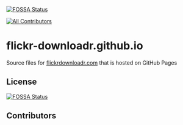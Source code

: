 [![FOSSA Status](https://app.fossa.io/api/projects/git%2Bgithub.com%2Fflickr-downloadr%2Fflickr-downloadr.github.io.svg?type=shield)](https://app.fossa.io/projects/git%2Bgithub.com%2Fflickr-downloadr%2Fflickr-downloadr.github.io?ref=badge_shield)


<!-- ALL-CONTRIBUTORS-BADGE:START - Do not remove or modify this section -->
[![All Contributors](https://img.shields.io/badge/all_contributors-13-orange.svg?style=flat-square)](#contributors)
<!-- ALL-CONTRIBUTORS-BADGE:END -->

flickr-downloadr.github.io
==========================

Source files for [flickrdownloadr.com](https://flickrdownloadr.com) that is hosted on GitHub Pages


## License
[![FOSSA Status](https://app.fossa.io/api/projects/git%2Bgithub.com%2Fflickr-downloadr%2Fflickr-downloadr.github.io.svg?type=large)](https://app.fossa.io/projects/git%2Bgithub.com%2Fflickr-downloadr%2Fflickr-downloadr.github.io?ref=badge_large)

## Contributors

<!-- ALL-CONTRIBUTORS-LIST:START - Do not remove or modify this section -->
<!-- prettier-ignore-start -->
<!-- markdownlint-disable -->

<!-- markdownlint-restore -->
<!-- prettier-ignore-end -->

<!-- ALL-CONTRIBUTORS-LIST:END -->
